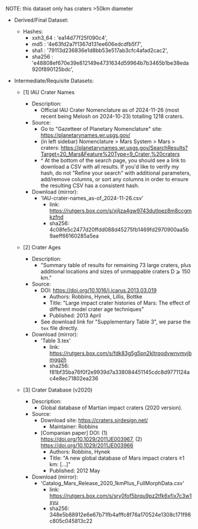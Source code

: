 NOTE: this dataset only has craters >50km diameter

- Derived/Final Dataset:
    - Hashes:
        - xxh3_64 : 'ea14d77f25f090c4',
        - md5     : '4e63fd2a7f1367d131ee606edcdfb5f7',
        - sha1    : '79113d236836e1d8bb53e517ab3cfc4afad2cac2',
        - sha256  : 'e48808ef670e39e812149e4731634d59964b7b3465b1be38eda920f890125bdc',



- Intermediate/Requisite Datasets:

    - [1] IAU Crater Names
        - Description:
            - Official IAU Crater Nomenclature as of 2024-11-26 (most recent being Melosh on 2024-10-23) totalling 1218 craters.
        - Source:
            - Go to "Gazetteer of Planetary Nomenclature" site: https://planetarynames.wr.usgs.gov/
            - (in left sidebar) Nomenclature > Mars System > Mars > craters: https://planetarynames.wr.usgs.gov/SearchResults?Target=20_Mars&Feature%20Type=9_Crater,%20craters
            - ^ At the bottom of the search page, you should see a link to download a CSV with all results. If you'd like to verify my hash, do not "Refine your search" with additional parameters, add/remove columns, or sort any columns in order to ensure the resulting CSV has a consistent hash.
        - Download (mirror):
            - 'IAU-crater-names_as-of_2024-11-26.csv'
                - link: https://rutgers.box.com/s/xjljza4gw9743dutlpez8m8ccgmkzfnd
                - sha256: 4c08fe5c2477d20ffdd088d45275fb1469fd2970900aa5b9aeff66160285a5ea

    - [2] Crater Ages
        - Description:
            - "Summary table of results for remaining 73 large craters, plus additional locations and sizes of unmappable craters D ⩾ 150 km."
        - Source:
            - DOI: https://doi.org/10.1016/j.icarus.2013.03.019
                - Authors: Robbins, Hynek, Lillis, Bottke
                - Title: "Large impact crater histories of Mars: The effect of different model crater age techniques"
                - Published: 2013 April
            - See download link for "Supplementary Table 3", we parse the `tex` file directly.
        - Download (mirror):
            - 'Table 3.tex'
                - link: https://rutgers.box.com/s/fdk83g5g5pn2kltrqodvwnvmvjbmggzh
                - sha256: f81bf35ba76f0f2e9939d7a338084451145cdc8d9771124ac4e8ec71802ea236

    - [3] Crater Database (v2020)
        - Description:
            - Global database of Martian impact craters (2020 version).
        - Source:
            - Download site: https://craters.sjrdesign.net/
                - Maintainer: Robbins
            - [Companian paper] DOI: (1) https://doi.org/10.1029/2011JE003967, (2) https://doi.org/10.1029/2011JE003966
                - Authors: Robbins, Hynek
                - Title: "A new global database of Mars impact craters ≥1 km: [...]"
                - Published: 2012 May
        - Download (mirror):
            - 'Catalog_Mars_Release_2020_1kmPlus_FullMorphData.csv'
                - link: https://rutgers.box.com/s/sry0fof5brqu9pz2tfk6xfix7c3w1xyu
                - sha256: 348e5b88912e6e67b71fb4afffc8f76a170524e1308c171f98c805c045813c22
